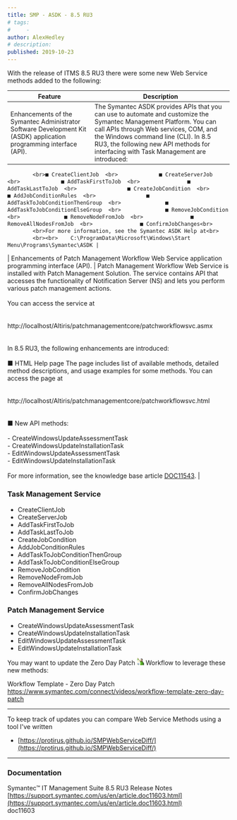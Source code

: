 ```yaml
---
title: SMP - ASDK - 8.5 RU3
# tags:
#     - 
author: AlexHedley
# description: 
published: 2019-10-23
---
```


With the release of ITMS 8.5 RU3 there were some new Web Service methods added to the following:

| Feature | Description |
| --- | --- |
| Enhancements of the Symantec Administrator Software Development Kit (ASDK) application programming interface (API). | The Symantec ASDK provides APIs that you can use to automate and customize the Symantec Management Platform. You can call APIs through Web services, COM, and the Windows command line (CLI). In 8.5 RU3, the following new API methods for interfacing with Task Management are introduced:<br>
			<br>■ CreateClientJob  <br>				■ CreateServerJob  <br>				■ AddTaskFirstToJob  <br>				■ AddTaskLastToJob  <br>				■ CreateJobCondition  <br>				■ AddJobConditionRules  <br>				■ AddTaskToJobConditionThenGroup  <br>				■ AddTaskToJobConditionElseGroup  <br>				■ RemoveJobCondition  <br>				■ RemoveNodeFromJob  <br>				■ RemoveAllNodesFromJob  <br>				■ ConfirmJobChanges<br>
			<br>For more information, see the Symantec ASDK Help at<br>
			<br><br>    C:\ProgramData\Microsoft\Windows\Start Menu\Programs\Symantec\ASDK |
| Enhancements of Patch Management Workflow Web Service application programming interface (API). | Patch Management Workflow Web Service is installed with Patch Management Solution. The service contains API that accesses the functionality of Notification Server (NS) and lets you perform various patch management actions.<br>
			<br>You can access the service at<br>
			<br><br>    http://localhost/Altiris/patchmanagementcore/patchworkflowsvc.asmx<br><br>
			<br>In 8.5 RU3, the following enhancements are introduced:<br>
			<br>■ HTML Help page The page includes list of available methods, detailed method descriptions, and usage examples for some methods. You can access the page at<br>
			<br><br>    http://localhost/Altiris/patchmanagementcore/patchworkflowsvc.html<br><br>
			<br>■ New API methods:<br>
			<br>- CreateWindowsUpdateAssessmentTask  <br>				- CreateWindowsUpdateInstallationTask  <br>				- EditWindowsUpdateAssessmentTask  <br>				- EditWindowsUpdateInstallationTask<br>
			<br>For more information, see the knowledge base article [DOC11543](https://support.symantec.com/us/en/article.doc11543.html). |

### Task Management Service
  
- CreateClientJob
- CreateServerJob
- AddTaskFirstToJob
- AddTaskLastToJob
- CreateJobCondition
- AddJobConditionRules
- AddTaskToJobConditionThenGroup
- AddTaskToJobConditionElseGroup
- RemoveJobCondition
- RemoveNodeFromJob
- RemoveAllNodesFromJob
- ConfirmJobChanges

### Patch Management Service

- CreateWindowsUpdateAssessmentTask
- CreateWindowsUpdateInstallationTask
- EditWindowsUpdateAssessmentTask
- EditWindowsUpdateInstallationTask

You may want to update the Zero Day Patch ![Workflow](images\Workflow_0.png) Workflow to leverage these new methods:

Workflow Template - Zero Day Patch  
https://www.symantec.com/connect/videos/workflow-template-zero-day-patch

---

To keep track of updates you can compare Web Service Methods using a tool I've written

- [https://protirus.github.io/SMPWebServiceDiff/](https://protirus.github.io/SMPWebServiceDiff/)

---

### Documentation

Symantec™ IT Management Suite 8.5 RU3 Release Notes  
[https://support.symantec.com/us/en/article.doc11603.html](https://support.symantec.com/us/en/article.doc11603.html)  
doc11603
